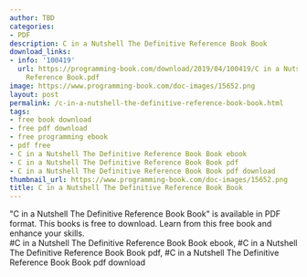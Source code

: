 ```yaml
---
author: TBD
categories:
- PDF
description: C in a Nutshell The Definitive Reference Book Book
download_links:
- info: '100419'
  url: https://programming-book.com/download/2019/04/100419/C in a Nutshell The Definitive
    Reference Book.pdf
image: https://www.programming-book.com/doc-images/15652.png
layout: post
permalink: /c-in-a-nutshell-the-definitive-reference-book-book.html
tags:
- free book download
- free pdf download
- free programming ebook
- pdf free
- C in a Nutshell The Definitive Reference Book Book ebook
- C in a Nutshell The Definitive Reference Book Book pdf
- C in a Nutshell The Definitive Reference Book Book pdf download
thumbnail_url: https://www.programming-book.com/doc-images/15652.png
title: C in a Nutshell The Definitive Reference Book Book
---
```


 
<div class="item-desc text-justify">
  "C in a Nutshell The Definitive Reference Book Book" is available in PDF format. This books is free to download. Learn from this free book and enhance your skills.
  <br>
  #C in a Nutshell The Definitive Reference Book Book ebook, #C in a Nutshell The Definitive Reference Book Book pdf, #C in a Nutshell The Definitive Reference Book Book pdf download
</div>